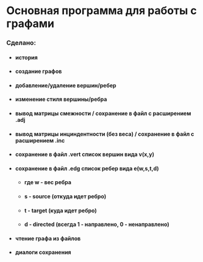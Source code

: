 
# Основная программа для работы с графами

### Сделано:
* #### история
* #### создание графов
* #### добавление/удаление вершин/ребер
* #### изменение стиля вершины/ребра
* #### вывод матрицы смежности / сохранение в файл с расширением .adj
* #### вывод матрицы инциндентности (без веса) / сохранение в файл с расширением .inc
* #### сохранение в файл .vert список вершин вида v(x,y)
* #### сохранение в файл .edg список ребер вида e(w,s,t,d)
    * #### где w - вес ребра
    * #### s - source (откуда идет ребро)
    * #### t - target (куда идет ребро)
    * #### d - directed (всегда 1 - направлено, 0 - ненаправлено)
* #### чтение графа из файлов
* #### диалоги сохранения